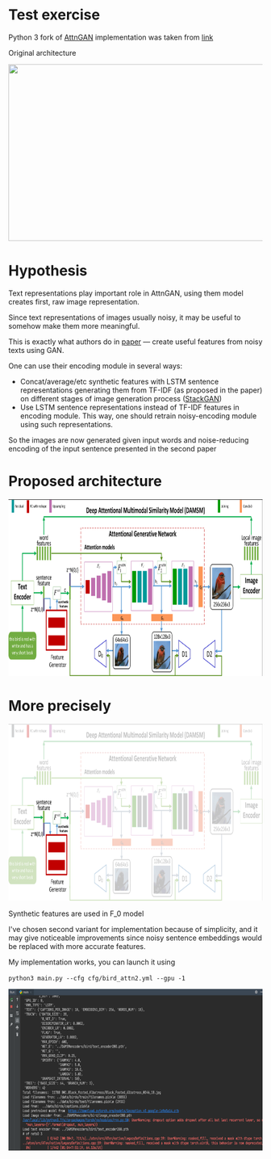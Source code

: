 # Test exercise 

Python 3 fork of [AttnGAN](http://openaccess.thecvf.com/content_cvpr_2018/papers/Xu_AttnGAN_Fine-Grained_Text_CVPR_2018_paper.pdf) implementation 
was taken from [link](https://github.com/davidstap/AttnGAN) 


Original architecture

<img src="framework.png" width="900px" height="350px"/>

# Hypothesis

Text representations play important role in AttnGAN, using them model 
creates first, raw image representation.

Since text representations of images usually noisy, it may be useful to 
somehow make them more meaningful.

This is exactly what authors do in [paper](https://arxiv.org/pdf/1712.01381.pdf) — 
create useful features from noisy texts using GAN.


One can use their encoding module in several ways:
- Concat/average/etc synthetic features with LSTM sentence representations generating 
them from TF-IDF (as proposed in the paper) on different stages of image generation process ([StackGAN](https://arxiv.org/abs/1612.03242))
- Use LSTM sentence representations instead of TF-IDF features in encoding module. This way, 
one should retrain noisy-encoding module using such representations. 

So the images are now generated given input words and noise-reducing encoding of the input sentence presented in the second paper

# Proposed architecture

<img src="framework_new.png" width="900px" height="350px"/>


# More precisely

<img src="framework_small.png" width="900px" height="350px"/>   

Synthetic features are used in F_0 model

I've chosen second variant for implementation because of simplicity, and it may give 
noticeable improvements since noisy sentence embeddings would 
be replaced with more accurate features.  

My implementation works, you can launch it using 

`python3 main.py --cfg cfg/bird_attn2.yml --gpu -1`

<img src="it_works.png" width="640px" height="320"/>  
